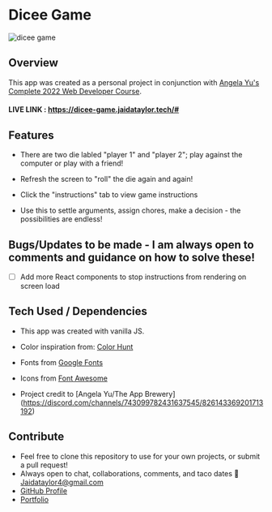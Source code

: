 # Dicee Game
![dicee game](https://user-images.githubusercontent.com/102535399/199249472-a1955ea4-f5eb-4290-b0e9-096279686e29.png)

## Overview

This app was created as a personal project in conjunction with [Angela Yu's Complete 2022 Web Developer Course](https://www.udemy.com/course/the-complete-web-development-bootcamp/).

#### LIVE LINK : https://dicee-game.jaidataylor.tech/#

## Features

- There are two die labled "player 1" and "player 2"; play against the computer or play with a friend!

- Refresh the screen to "roll" the die again and again!

- Click the "instructions" tab to view game instructions

- Use this to settle arguments, assign chores, make a decision - the possibilities are endless!


## Bugs/Updates to be made - I am always open to comments and guidance on how to solve these!

- [ ] Add more React components to stop instructions from rendering on screen load

## Tech Used / Dependencies

- This app was created with vanilla JS.

- Color inspiration from: [Color Hunt](https://colorhunt.co/)

- Fonts from [Google Fonts](https://fonts.google.com/)

- Icons from [Font Awesome](https://fontawesome.com/)

- Project credit to [Angela Yu/The App Brewery] (https://discord.com/channels/743099782431637545/826143369201713192)

## Contribute

- Feel free to clone this repository to use for your own projects, or submit a pull request!
- Always open to chat, collaborations, comments, and taco dates 🌮 [Jaidataylor4@gmail.com](mailto:jaidataylor4@gmail.com)
- [GitHub Profile](https://github.com/jtaylor1204)
- [Portfolio](https://jaidataylor.tech)
